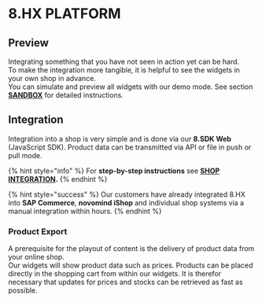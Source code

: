# 8.HX PLATFORM

## Preview

Integrating something that you have not seen in action yet can be hard.\
To make the integration more tangible, it is helpful to see the widgets in your own shop in advance.\
You can simulate and preview all widgets with our demo mode. See section [**SANDBOX**](sandbox/demo-integration.md) for detailed instructions.

## Integration

Integration into a shop is very simple and is done via our **8.SDK Web** (JavaScript SDK). Product data can be transmitted via API or file in push or pull mode.

{% hint style="info" %}
For **step-by-step instructions** see [**SHOP INTEGRATION**](https://docs.8select.io/integration)**.**
{% endhint %}

{% hint style="success" %}
Our customers have already integrated 8.HX into **SAP Commerce**, **novomind iShop** and individual shop systems via a manual integration within hours.
{% endhint %}

### Product Export

A prerequisite for the playout of content is the delivery of product data from your online shop.\
Our widgets will show product data such as prices. Products can be placed directly in the shopping cart from within our widgets. It is therefor necessary that updates for prices and stocks can be retrieved as fast as possible.
